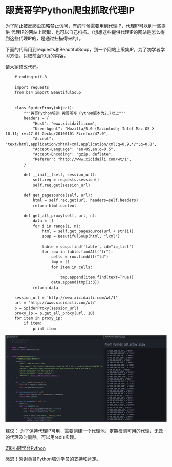 # 跟黄哥学Python爬虫抓取代理IP

为了防止被反爬虫策略禁止访问，有的时候需要用到代理IP，代理IP可以到一些提供
代理IP的网站上爬取，也可以自己扫描。（想想这些提供代理IP的网站是怎么得到这些代理IP的，是通过扫描得来的）。

下面的代码用到requests和BeautifulSoup，到一个网站上采集IP，为了初学者学习方便，只取前面10页的内容，

请大家修改代码。


		# coding:utf-8

		import requests
		from bs4 import BeautifulSoup


		class SpiderProxy(object):
		    """黄哥Python培训 黄哥所写 Python版本为2.7以上"""
		    headers = {
		        "Host": "www.xicidaili.com",
		        "User-Agent": "Mozilla/5.0 (Macintosh; Intel Mac OS X 10.11; rv:47.0) Gecko/20100101 Firefox/47.0",
		        "Accept": "text/html,application/xhtml+xml,application/xml;q=0.9,*/*;q=0.8",
		        "Accept-Language": "en-US,en;q=0.5",
		        "Accept-Encoding": "gzip, deflate",
		        "Referer": "http://www.xicidaili.com/wt/1",
		    }

		    def __init__(self, session_url):
		        self.req = requests.session()
		        self.req.get(session_url)

		    def get_pagesource(self, url):
		        html = self.req.get(url, headers=self.headers)
		        return html.content

		    def get_all_proxy(self, url, n):
		        data = []
		        for i in range(1, n):
		            html = self.get_pagesource(url + str(i))
		            soup = BeautifulSoup(html, "lxml")

		            table = soup.find('table', id="ip_list")
		            for row in table.findAll("tr"):
		                cells = row.findAll("td")
		                tmp = []
		                for item in cells:

		                    tmp.append(item.find(text=True))
		                data.append(tmp[1:3])
		        return data

		session_url = 'http://www.xicidaili.com/wt/1'
		url = 'http://www.xicidaili.com/wt/'
		p = SpiderProxy(session_url)
		proxy_ip = p.get_all_proxy(url, 10)
		for item in proxy_ip:
		    if item:
		        print item


![](spider_proxy.png)


建议： 为了保持代理IP可用，需要创建一个代理池，定期检测可用的代理，无效的代理及时删除。可以用redis实现。


[216小时学会Python](https://github.com/pythonpeixun/article/blob/master/python/hours_216.md)

[感恩！感谢黄哥Python培训学员的支持和肯定。](https://github.com/pythonpeixun/article/blob/master/python/thanks.md)
